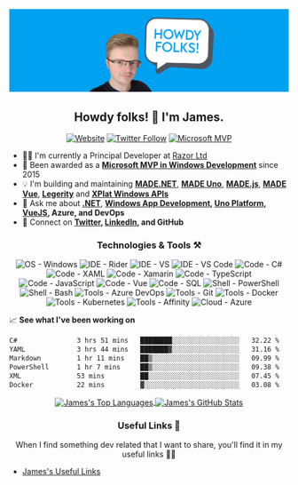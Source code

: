 <img src="https://github.com/jamesmcroft/jamesmcroft/blob/master/assets/PersonalBanner.png" alt="jamesmcroft GitHub banner" />

<h2 align="center">Howdy folks! 👋 I'm James.</h2>
<p align="center">
  <a href="https://www.jamescroft.co.uk/"><img alt="Website" src="https://img.shields.io/badge/website-jamescroft.co.uk-blue?color=%2300A1F1&style=flat-square"></a>
  <a href="https://twitter.com/jamesmcroft"><img alt="Twitter Follow" src="https://img.shields.io/twitter/follow/jamesmcroft?color=%2300A1F1&style=flat-square"></a>
  <a href="https://mvp.microsoft.com/en-US/PublicProfile/5001534"><img alt="Microsoft MVP" src="https://img.shields.io/badge/microsoftmvp-Windows%20Development-blue?style=flat-square&logo=microsoft&color=%2300A1F1"></a>
</p>

- 👨‍💻 I'm currently a Principal Developer at [Razor Ltd](https://www.razor.co.uk/)
- 🏅 Been awarded as a **[Microsoft MVP in Windows Development](https://mvp.microsoft.com/en-us/PublicProfile/5001534)** since 2015 
- 💡 I'm building and maintaining **[MADE.NET](https://github.com/MADE-Apps/MADE.NET)**, **[MADE Uno](https://github.com/MADE-Apps/MADE-Uno)**, **[MADE.js](https://github.com/MADE-Apps/MADE.js)**, **[MADE Vue](https://github.com/MADE-Apps/MADE-Vue)**, **[Legerity](https://github.com/MADE-Apps/legerity)** and **[XPlat Windows APIs](https://github.com/XPlat-Apps/XPlat-Windows-APIs)**
- 💬 Ask me about **[.NET](https://docs.microsoft.com/en-us/dotnet/)**, **[Windows App Development](https://docs.microsoft.com/en-us/windows/apps/), [Uno Platform](https://platform.uno/), [VueJS](https://vuejs.org/), Azure, and DevOps** 
- 📇 Connect on **[Twitter](https://twitter.com/jamesmcroft), [LinkedIn](https://www.linkedin.com/in/jmcroft/), and GitHub**

<h3 align="center">Technologies & Tools ⚒️</h2>

<p align="center">
  <img alt="OS - Windows" src="https://img.shields.io/badge/OS-Windows-blue?style=flat-square&logo=microsoft&logoColor=white&color=%2300A1F1">
  <img alt="IDE - Rider" src="https://img.shields.io/badge/IDE-Rider-blue?style=flat-square&logo=rider&logoColor=white&color=%2300A1F1">
  <img alt="IDE - VS" src="https://img.shields.io/badge/IDE-VS-blue?style=flat-square&logo=visual-studio&logoColor=white&color=%2300A1F1">
  <img alt="IDE - VS Code" src="https://img.shields.io/badge/IDE-VSCode-blue?style=flat-square&logo=visual-studio-code&logoColor=white&color=%2300A1F1">
  <img alt="Code - C#" src="https://img.shields.io/badge/Code-CSharp-blue?style=flat-square&logo=c-sharp&logoColor=white&color=%2300A1F1">
  <img alt="Code - XAML" src="https://img.shields.io/badge/Code-XAML-blue?style=flat-square&logo=xaml&logoColor=white&color=%2300A1F1">
  <img alt="Code - Xamarin" src="https://img.shields.io/badge/Code-Xamarin-blue?style=flat-square&logo=xamarin&logoColor=white&color=%2300A1F1">
  <img alt="Code - TypeScript" src="https://img.shields.io/badge/Code-TypeScript-blue?style=flat-square&logo=typescript&logoColor=white&color=%2300A1F1">
  <img alt="Code - JavaScript" src="https://img.shields.io/badge/Code-JavaScript-blue?style=flat-square&logo=javascript&logoColor=white&color=%2300A1F1">
  <img alt="Code - Vue" src="https://img.shields.io/badge/Code-Vue-blue?style=flat-square&logo=vue.js&logoColor=white&color=%2300A1F1">
  <img alt="Code - SQL" src="https://img.shields.io/badge/Code-SQL-blue?style=flat-square&logo=microsoft-sql-server&logoColor=white&color=%2300A1F1">
  <img alt="Shell - PowerShell" src="https://img.shields.io/badge/Shell-PowerShell-blue?style=flat-square&logo=powershell&logoColor=white&color=%2300A1F1">
  <img alt="Shell - Bash" src="https://img.shields.io/badge/Shell-Bash-blue?style=flat-square&logo=gnu-bash&logoColor=white&color=%2300A1F1">
  <img alt="Tools - Azure DevOps" src="https://img.shields.io/badge/Tools-DevOps-blue?style=flat-square&logo=azure-devops&logoColor=white&color=%2300A1F1">
  <img alt="Tools - Git" src="https://img.shields.io/badge/Tools-Git-blue?style=flat-square&logo=git&logoColor=white&color=%2300A1F1">
  <img alt="Tools - Docker" src="https://img.shields.io/badge/Tools-Docker-blue?style=flat-square&logo=docker&logoColor=white&color=%2300A1F1">
  <img alt="Tools - Kubernetes" src="https://img.shields.io/badge/Tools-Kubernetes-blue?style=flat-square&logo=kubernetes&logoColor=white&color=%2300A1F1">
  <img alt="Tools - Affinity" src="https://img.shields.io/badge/Tools-Affinity-blue?style=flat-square&logo=affinity&logoColor=white&color=%2300A1F1">
  <img alt="Cloud - Azure" src="https://img.shields.io/badge/Cloud-Azure-blue?style=flat-square&logo=microsoft-azure&logoColor=white&color=%2300A1F1">
</p>


📈 **See what I've been working on**

<!--START_SECTION:waka-->

```text
C#               3 hrs 51 mins   ████████░░░░░░░░░░░░░░░░░   32.22 %
YAML             3 hrs 44 mins   ███████▓░░░░░░░░░░░░░░░░░   31.16 %
Markdown         1 hr 11 mins    ██▒░░░░░░░░░░░░░░░░░░░░░░   09.99 %
PowerShell       1 hr 7 mins     ██▒░░░░░░░░░░░░░░░░░░░░░░   09.38 %
XML              53 mins         ██░░░░░░░░░░░░░░░░░░░░░░░   07.45 %
Docker           22 mins         ▓░░░░░░░░░░░░░░░░░░░░░░░░   03.08 %
```

<!--END_SECTION:waka-->

<div align="center">
<a href="https://github.com/jamesmcroft">
  <img align="center" src="https://github-readme-stats.vercel.app/api/top-langs/?username=jamesmcroft&title_color=000&text_color=8e8e8e&icon_color=00A1F1&bg_color=f6f8fa&langs_count=3" alt="James's Top Languages" />
</a>
<a href="https://github.com/jamesmcroft">
  <img align="center" src="https://github-readme-stats.vercel.app/api?username=jamesmcroft&show_icons=true&line_height=27&count_private=true&title_color=000&text_color=8e8e8e&icon_color=00A1F1&bg_color=f6f8fa" alt="James's GitHub Stats" />
</a>
</div>


<h3 align="center">Useful Links 🔗</h2>

<p align="center">When I find something dev related that I want to share, you'll find it in my useful links 🙌🏻</p>

- [James's Useful Links](/docs/README.md)
